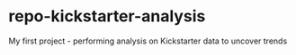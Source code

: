 # repo-kickstarter-analysis
My first project - performing analysis on Kickstarter data to uncover trends 
